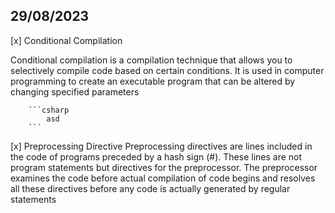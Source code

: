 ## 29/08/2023
[x] Conditional Compilation

Conditional compilation is a compilation technique that allows you to selectively compile code based on certain conditions. It is used in computer programming to create an executable program that can be altered by changing specified parameters

        
        ```csharp
            asd
        ```

[x] Preprocessing Directive
        Preprocessing directives are lines included in the code of programs preceded by a hash sign (#). These lines are not program statements but directives for the preprocessor. The preprocessor examines the code before actual compilation of code begins and resolves all these directives before any code is actually generated by regular statements